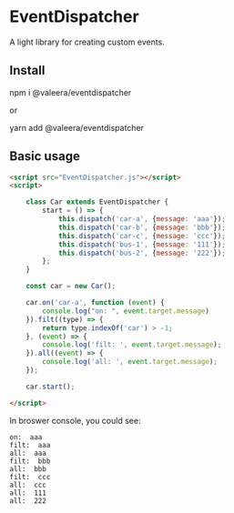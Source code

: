 # EventDispatcher

A light library for creating custom events.

## Install

npm i @valeera/eventdispatcher

or

yarn add @valeera/eventdispatcher

## Basic usage

```html
<script src="EventDispatcher.js"></script>
<script>

    class Car extends EventDispatcher {
        start = () => {
            this.dispatch('car-a', {message: 'aaa'});
            this.dispatch('car-b', {message: 'bbb'});
            this.dispatch('car-c', {message: 'ccc'});
            this.dispatch('bus-1', {message: '111'});
            this.dispatch('bus-2', {message: '222'});
        };
    }

    const car = new Car();

    car.on('car-a', function (event) {
        console.log("on: ", event.target.message)
    }).filt((type) => {
        return type.indexOf('car') > -1;
    }, (event) => {
        console.log('filt: ', event.target.message);
    }).all((event) => {
        console.log('all: ', event.target.message);
    });

    car.start();

</script>
```

In broswer console, you could see:
```
on:  aaa
filt:  aaa
all:  aaa
filt:  bbb
all:  bbb
filt:  ccc
all:  ccc
all:  111
all:  222
```
